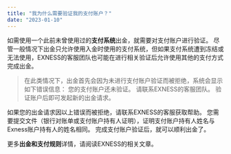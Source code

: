 ```yaml
---
title: "我为什么需要验证我的支付账户？"
date: "2023-01-10"
---
```


<Ads></Ads> 

如需使用一个此前未曾使用过的**支付系统**出金，就需要对支付账户进行验证。 尽管一般情况下出金只允许使用入金时使用的支付系统，但如果支付系统遭到冻结或无法使用，EXNESS的客服团队也可能在进行相关验证后允许使用其他的支付方式完成出金。

> 在此类情况下，出金首先会因为未进行支付账户验证而被拒绝，系统会显示如下错误信息：
> 您的支付账户还未验证。 请联系EXNESS的客服团队。 验证账户后即可发起新的出金请求。

如果您的出金请求因以上错误而被拒绝，请联系EXNESS的客服获取帮助。 您需要提交文件（银行对账单或支付账户持有人证明），证明支付账户持有人姓名与Exness账户持有人的姓名相同。 完成支付账户验证后，就可以顺利出金了。

更多**出金和支付规则**详情，请阅读EXNESS的相关文章。
